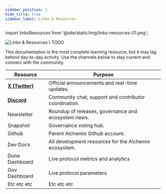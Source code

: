 ```yaml
---
sidebar_position: 1
hide_title: true
sidebar_label: Links & Resources
---
```


import linksResources from '@site/static/img/links-resources-01.png';

<img src={linksResources} alt="Links & Resources" class="banner-spacing" />
\
TODO

This documentation is the most complete learning resource, but it may lag behind day-to-day activity. Use the channels below to stay current and connect with the community.

| Resource                                     | Purpose                                               |
| -------------------------------------------- | ----------------------------------------------------- |
| [**X (Twitter)**](https://x.com/AlchemixFi)  | Official announcements and real-time updates.         |
| [**Discord**](https://discord.gg/E9eGjttFCB) | Community chat, support and contributor coordination. |
| Newsletter                                   | Roundup of releases, governance and ecosystem news.   |
| Snapshot                                     | Governance voting hub.                                |
| Github                                       | Parent Alchemix Github account.                       |
| Dev Docs                                     | All development resources for the Alchemix ecosystem. |
| Dune Dashboard                               | Live protocol metrics and analytics                   |
| Gov Dashboard                                | Live protocol parameters                              |
| Etc etc etc                                  | Etc etc etc                                           |
